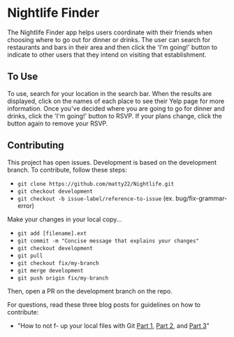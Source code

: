 # Nightlife Finder

The Nightlife Finder app helps users coordinate with their friends when choosing where to go out for dinner or drinks. The user can search for restaurants and bars in their area and then click the 'I'm going!' button to indicate to other users that they intend on visiting that establishment.

## To Use

To use, search for your location in the search bar. When the results are displayed, click on the names of each place to see their Yelp page for more information. Once you've decided where you are going to go for dinner and drinks, click the 'I'm going!' button to RSVP. If your plans change, click the button again to remove your RSVP.

## Contributing

This project has open issues. Development is based on the development branch. To contribute, follow these steps:

* `git clone https://github.com/matty22/Nightlife.git`
* `git checkout development`
* `git checkout -b issue-label/reference-to-issue` (ex. bug/fix-grammar-error)

Make your changes in your local copy...

* `git add [filename].ext`
* `git commit -m "Concise message that explains your changes"`
* `git checkout development`
* `git pull`
* `git checkout fix/my-branch`
* `git merge development`
* `git push origin fix/my-branch`

Then, open a PR on the development branch on the repo.

For questions, read these three blog posts for guidelines on how to contribute:
* "How to not f- up your local files with Git [Part 1](https://medium.com/@francesco.agnoletto/how-to-not-f-up-your-local-files-with-git-part-1-e0756c88fd3c), [Part 2](https://medium.com/@francesco.agnoletto/how-to-not-f-up-your-local-files-with-git-part-2-fc4e243be02a), and [Part 3](https://medium.com/chingu/how-to-not-f-up-your-local-files-with-git-part-3-bf03b27b6e64)"
